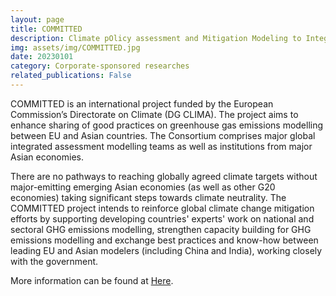 ```yaml
---
layout: page
title: COMMITTED
description: Climate pOlicy assessment and Mitigation Modeling to Integrate national and global TransiTion pathways for Environmental-friendly Development
img: assets/img/COMMITTED.jpg
date: 20230101
category: Corporate-sponsored researches
related_publications: False
---
```

COMMITTED is an international project funded by the European Commission’s Directorate on Climate (DG CLIMA). The project aims to enhance sharing of good practices on greenhouse gas emissions modelling between EU and Asian countries. The Consortium comprises major global integrated assessment modelling teams as well as institutions from major Asian economies.

There are no pathways to reaching globally agreed climate targets without major-emitting emerging Asian economies (as well as other G20 economies) taking significant steps towards climate neutrality. The COMMITTED project intends to reinforce global climate change mitigation efforts by supporting developing countries' experts' work on national and sectoral GHG emissions modelling, strengthen capacity building for GHG emissions modelling and exchange best practices and know-how between leading EU and Asian modelers (including China and India), working closely with the government.

More information can be found at [Here](https://www.elevate-climate.org/committed).
